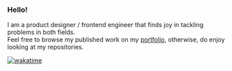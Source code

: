 ### Hello!

I am a product designer / frontend engineer that finds joy in tackling problems in both fields.<br>
Feel free to browse my published work on my [portfolio](https://bumbleboss.xyz), otherwise, do enjoy looking at my repositories.

[![wakatime](https://wakatime.com/badge/user/2283f3de-8c8e-4413-9ae1-8102f589dd6e.svg)](https://wakatime.com/@2283f3de-8c8e-4413-9ae1-8102f589dd6e)
